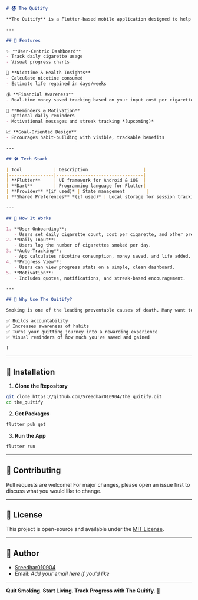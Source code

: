 ```markdown
# 🚭 The Quitify

**The Quitify** is a Flutter-based mobile application designed to help individuals quit smoking through self-awareness and progress tracking. By monitoring cigarette consumption, calculating nicotine intake, estimating life gained, and showing money saved, the app encourages and motivates users on their smoke-free journey.

---

## 📱 Features

✨ **User-Centric Dashboard**
- Track daily cigarette usage
- Visual progress charts

🧠 **Nicotine & Health Insights**
- Calculate nicotine consumed
- Estimate life regained in days/weeks

💰 **Financial Awareness**
- Real-time money saved tracking based on your input cost per cigarette

🔔 **Reminders & Motivation**
- Optional daily reminders
- Motivational messages and streak tracking *(upcoming)*

📈 **Goal-Oriented Design**
- Encourages habit-building with visible, trackable benefits

---

## 🛠️ Tech Stack

| Tool            | Description                     |
|-----------------|---------------------------------|
| **Flutter**     | UI framework for Android & iOS  |
| **Dart**        | Programming language for Flutter|
| **Provider** *(if used)* | State management        |
| **Shared Preferences** *(if used)* | Local storage for session tracking |

---

## 🚀 How It Works

1. **User Onboarding**:
   - Users set daily cigarette count, cost per cigarette, and other preferences.
2. **Daily Input**:
   - Users log the number of cigarettes smoked per day.
3. **Auto-Tracking**:
   - App calculates nicotine consumption, money saved, and life added.
4. **Progress View**:
   - Users can view progress stats on a simple, clean dashboard.
5. **Motivation**:
   - Includes quotes, notifications, and streak-based encouragement.

---

## 🎯 Why Use The Quitify?

Smoking is one of the leading preventable causes of death. Many want to quit but lack tools to stay consistent. **The Quitify** makes this process measurable, insightful, and motivational.

✅ Builds accountability  
✅ Increases awareness of habits  
✅ Turns your quitting journey into a rewarding experience  
✅ Visual reminders of how much you've saved and gained

f
```

---

## 🧰 Installation

1. **Clone the Repository**
```bash
git clone https://github.com/Sreedhar010904/the_quitify.git
cd the_quitify
```

2. **Get Packages**
```bash
flutter pub get
```

3. **Run the App**
```bash
flutter run
```

---

## 🤝 Contributing

Pull requests are welcome! For major changes, please open an issue first to discuss what you would like to change.

---

## 📄 License

This project is open-source and available under the [MIT License](LICENSE).

---

## 👤 Author

- [Sreedhar010904](https://github.com/Sreedhar010904)
- Email: *Add your email here if you'd like*

---

**Quit Smoking. Start Living. Track Progress with The Quitify.** 💚
